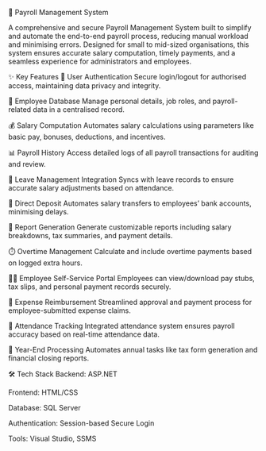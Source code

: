 💼 Payroll Management System

A comprehensive and secure Payroll Management System built to simplify and automate the end-to-end payroll process, reducing manual workload and minimising errors. Designed for small to mid-sized organisations, this system ensures accurate salary computation, timely payments, and a seamless experience for administrators and employees.

✨ Key Features
🔐 User Authentication
Secure login/logout for authorised access, maintaining data privacy and integrity.

👥 Employee Database
Manage personal details, job roles, and payroll-related data in a centralised record.

💰 Salary Computation
Automates salary calculations using parameters like basic pay, bonuses, deductions, and incentives.

📊 Payroll History
Access detailed logs of all payroll transactions for auditing and review.

📝 Leave Management Integration
Syncs with leave records to ensure accurate salary adjustments based on attendance.

🏦 Direct Deposit
Automates salary transfers to employees’ bank accounts, minimising delays.

📄 Report Generation
Generate customizable reports including salary breakdowns, tax summaries, and payment details.

⏱️ Overtime Management
Calculate and include overtime payments based on logged extra hours.

👨‍💼 Employee Self-Service Portal
Employees can view/download pay stubs, tax slips, and personal payment records securely.

💼 Expense Reimbursement
Streamlined approval and payment process for employee-submitted expense claims.

📆 Attendance Tracking
Integrated attendance system ensures payroll accuracy based on real-time attendance data.

📅 Year-End Processing
Automates annual tasks like tax form generation and financial closing reports.

🛠️ Tech Stack
Backend: ASP.NET

Frontend: HTML/CSS

Database: SQL Server

Authentication: Session-based Secure Login

Tools: Visual Studio, SSMS

